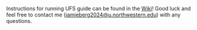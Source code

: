 Instructions for running UFS guide can be found in the [Wiki](https://github.com/NU-CCRG/UFS-instructions/wiki)! Good luck and feel free to contact me (jamieberg2024@u.northwestern.edu) with any questions.
